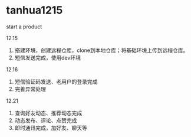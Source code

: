 # tanhua1215
start a product

12.15 
1. 搭建环境，创建远程仓库，clone到本地仓库；将基础环境上传到远程仓库。
2. 短信发送完成，使用dev环境

12.16
1. 短信验证码发送、老用户的登录完成
2. 完善异常处理

12.21
1. 查询好友动态、推荐动态完成
2. 动态发布、评论、点赞完成
3. 即时通讯完成，加好友、聊天等